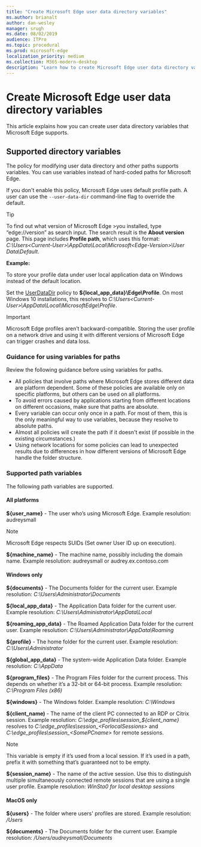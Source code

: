 ```yaml
---
title: "Create Microsoft Edge user data directory variables"
ms.author: brianalt
author: dan-wesley
manager: srugh
ms.date: 08/02/2019
audience: ITPro
ms.topic: procedural
ms.prod: microsoft-edge
localization_priority: medium
ms.collection: M365-modern-desktop
description: "Learn how to create Microsoft Edge user data directory variables"
---
```


# Create Microsoft Edge user data directory variables

This article explains how you can create user data directory variables that Microsoft Edge supports.

## Supported directory variables

The policy for modifying user data directory and other paths supports variables. You can use variables instead of hard-coded paths for Microsoft Edge.

If you don't enable this policy, Microsoft Edge uses default profile path. A user can use the `--user-data-dir` command-line flag to override the default.

>[!TIP]
>To find out what version of Microsoft Edge >you installed, type “edge://version” as search input. The search result is the **About version** page. This page includes **Profile path**, which uses this format: *C:\Users\<Current-User>\AppData\Local\Microsoft\<Edge-Version>\User Data\Default*.

**Example:**

To store your profile data under user local application data on Windows instead of the default location.

Set the [UserDataDir](https://docs.microsoft.com/en-us/DeployEdge/microsoft-edge-policies#userdatadir) policy to **${local_app_data}\Edge\Profile**. On most Windows 10 installations, this resolves to *C:\Users\<Current-User>\AppData\Local\MicrosoftEdge\Profile*.

>[!IMPORTANT]
>Microsoft Edge profiles aren’t backward-compatible. Storing the user profile on a network drive and using it with different versions of Microsoft Edge can trigger crashes and data loss.

### Guidance for using variables for paths

Review the following guidance before using variables for paths.

- All policies that involve paths where Microsoft Edge stores different data are platform dependent. Some of these policies are available only on specific platforms, but others can be used on all platforms.
- To avoid errors caused by applications starting from different locations on different occasions, make sure that paths are absolute.
- Every variable can occur only once in a path. For most of them, this is the only meaningful way to use variables, because they resolve to absolute paths.
- Almost all policies will create the path if it doesn't exist (if possible in the existing circumstances.)
- Using network locations for some policies can lead to unexpected results due to differences in how different versions of Microsoft Edge handle the folder structure.

### Supported path variables

The following path variables are supported.

#### All platforms

**${user_name}** - The user who’s using Microsoft Edge. Example resolution: audreysmall

>[!NOTE]
>Microsoft Edge respects SUIDs (Set owner User ID up on execution).

**${machine_name}** - The machine name, possibly including the domain name. Example resolution:   audreysmall or audrey.ex.contoso.com

#### Windows only

 **${documents}** - The Documents folder for the current user. Example resolution: *C:\Users\Administrator\Documents*

**${local_app_data}** - The Application Data folder for the current user. Example resolution: *C:\Users\Administrator\AppData\Local*

**${roaming_app_data}** - The Roamed Application Data folder for the current user. Example resolution: *C:\Users\Administrator\AppData\Roaming*

 **${profile}** - The home folder for the current user. Example resolution: *C:\Users\Administrator*

**${global_app_data}** - The system-wide Application Data folder. Example resolution: *C:\AppData*

**${program_files}** - The Program Files folder for the current process. This depends on whether it’s a 32-bit or 64-bit process. Example resolution: *C:\Program Files (x86)*

**${windows}** - The Windows folder. Example resolution: *C:\Windows*

**${client_name)** - The name of the client PC connected to an RDP or Citrix session. Example resolution: *C:\edge_profiles\session_${client_name}* resolves to *C:\edge_profiles\session_&lt;ForlocalSessions&gt;* and *C:\edge_profiles\session_&lt;SomePCname&gt;* for remote sessions.

>[!NOTE]
>This variable is empty if it’s used from a local session. If it’s used in a path, prefix it with something that’s guaranteed not to be empty.

**${session_name}** - The name of the active session. Use this to distinguish multiple simultaneously connected remote sessions that are using a single user profile. Example resolution: *WinSta0 for local desktop sessions*

#### MacOS only

**${users}** - The folder where users' profiles are stored. Example resolution: */Users*

**${documents}** - The Documents folder for the current user. Example resolution: */Users/audreysmall/Documents*
